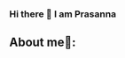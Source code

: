 ### Hi there 👋 I am Prasanna 

### <h2> About me:man::</h2> ###
<!--
< I am a graduate student pursuing a Master of Science in Robotics at Worcester Polytechnic Institute. I completed my Bachelor's in Mechanical Engineering from The University of Mumbai. > 
<h4> My passion lies in fostering innovation, sustainability, and bringing research to life. I strongly believe that predicting the future is all about building it and that big thinking can turn possibilities into realities.<h4> 
<h5> The transition from a mechanical background to robotics has been challenging, but the reward has been worth the effort.
My core education includes Perception, Machine Learning, Controls as well as Deep Learning.<h5> 
<h6> Outside of my studies, my hobbies include playing cricket, hiking, playing Indian classical instruments, and solving random math problems.<h6>    

- 🔭 I’m currently working on ...
- 🌱 I’m currently learning ...
- 👯 I’m looking to collaborate on ...
- 🤔 I’m looking for help with ...
- 💬 Ask me about ...
- 📫 How to reach me: ...
- 😄 Pronouns: ...
- ⚡ Fun fact: ...
-->
